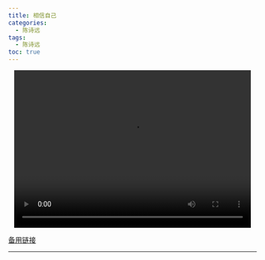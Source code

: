 ```yaml
---
title: 相信自己
categories:
  - 陈诗远
tags:
  - 陈诗远
toc: true 
---
```




<p style="text-align:center">
   <video width="480" height="320" controls>
       <source src="/video/csy/16.mp4">
   </video>
</p>
 <p><a href="/video/csy/16.mp4">备用链接</a></p>
 
---





